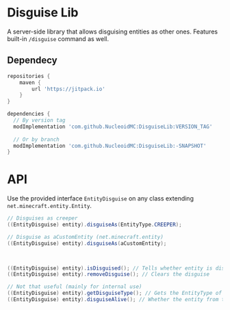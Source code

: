 # Disguise Lib

A server-side library that allows disguising entities as other ones.
Features built-in `/disguise` command as well.

## Dependecy
```gradle
repositories {
	maven {
		url 'https://jitpack.io'
	}
}

dependencies {
  // By version tag
  modImplementation 'com.github.NucleoidMC:DisguiseLib:VERSION_TAG'
  
  // Or by branch
  modImplementation 'com.github.NucleoidMC:DisguiseLib:-SNAPSHOT'
}
```
# API

Use the provided interface `EntityDisguise` on any class extending `net.minecraft.entity.Entity`.

```java
// Disguises as creeper
((EntityDisguise) entity).disguiseAs(EntityType.CREEPER);

// Disguise as aCustomEntity (net.minecraft.entity)
((EntityDisguise) entity).disguiseAs(aCustomEntity);


        
((EntityDisguise) entity).isDisguised(); // Tells whether entity is disguised or not
((EntityDisguise) entity).removeDisguise(); // Clears the disguise

// Not that useful (mainly for internal use)
((EntityDisguise) entity).getDisguiseType(); // Gets the EntityType of the disguise
((EntityDisguise) entity).disguiseAlive(); // Whether the entity from the disguise is an instance of LivingEntity
```

